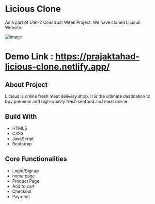 # Licious Clone
As a part of Unit-2 Construct Week Project. We have cloned Licious Website.

![image](https://user-images.githubusercontent.com/97503774/165973314-e1cb1d72-8b38-4324-9a5e-b958bed6c3c5.png)

# Demo Link : https://prajaktahad-licious-clone.netlify.app/

## About Project
Licious is online fresh meat delivery shop. It is the ultimate destination to buy premium and high-quality fresh seafood and meat online.

## Build With
* HTML5
* CSS3
* JavaScript
* Bootstrap
  
## Core Functionalities
* Login/Signup
* home page
* Product Page
* Add to cart
* Checkout
* Payment
